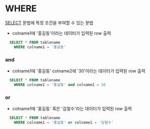 # WHERE

[SELECT](sql/SELECT.md) 문법에 특정 조건을 부여할 수 있는 문법

- colname1에 '홍길동'이라는 데이터가 입력된 row 출력
```sql
  SELECT * FROM tablename
    WHERE colname1 = '홍길동'
```

### and
- colname1에 '홍길동' colname2에 '30'이라는 데이터가 입력된 row 출력

```sql
  SELECT * FROM tablename
    WHERE colname1 = '홍길동' and colname2 = 30
```

### or
- colname1에 '홍길동' 혹은 '김철수'라는 데이터가 입력된 row 출력

```sql
  SELECT * FROM tablename
    WHERE colname1 = '홍길동' or colname1 = '김철수'
```
